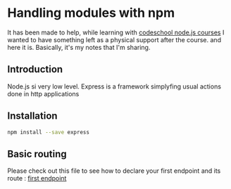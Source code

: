 Handling modules with npm
=========================

It has been made to help, while learning with 
[codeschool node.js courses](http://www.codeschool.com) I wanted to have
something left as a physical support after the course. and here it is.
Basically, it's my notes that I'm sharing. 


## Introduction

Node.js si very low level.
Express is a framework simplyfing usual actions done in http
applications

## Installation

```bash
npm install --save express
```

## Basic routing
Please check out this file to see how to declare your first endpoint and
its route :
[first endpoint](./first_endpoint.js)

